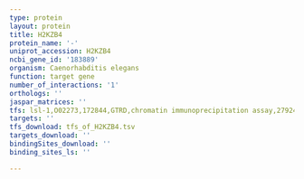```yaml
---
type: protein
layout: protein
title: H2KZB4
protein_name: '-'
uniprot_accession: H2KZB4
ncbi_gene_id: '183889'
organism: Caenorhabditis elegans
function: target gene
number_of_interactions: '1'
orthologs: ''
jaspar_matrices: ''
tfs: lsl-1,O02273,172844,GTRD,chromatin immunoprecipitation assay,27924024%5Buid%5D,No
targets: ''
tfs_download: tfs_of_H2KZB4.tsv
targets_download: ''
bindingSites_download: ''
binding_sites_ls: ''

---
```

